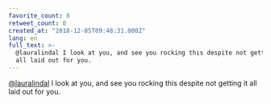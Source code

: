 ```yaml
---
favorite_count: 0
retweet_count: 0
created_at: "2018-12-05T09:48:31.000Z"
lang: en
full_text: >-
  @lauralindal I look at you, and see you rocking this despite not getting it
  all laid out for you.
---
```


[@lauralindal](https://twitter.com/lauralindal) I look at you, and see you
rocking this despite not getting it all laid out for you.
